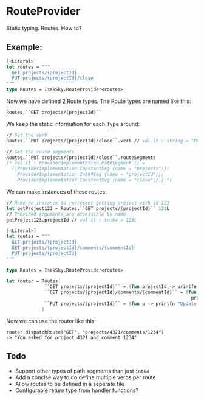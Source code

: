 # RouteProvider

Static typing. Routes. How to?

## Example: 
``` Fsharp
[<Literal>]
let routes = """
  GET projects/{projectId}
  PUT projects/{projectId}/close  
"""
type Routes = IsakSky.RouteProvider<routes>
```
Now we have defined 2 Route types. The Route types are named like this:

``` Fsharp
Routes.``GET projects/{projectId}``
```
We keep the static information for each Type around:
``` Fsharp
// Get the verb
Routes.``PUT projects/{projectId}/close``.verb // val it : string = "PUT"
```
``` Fsharp
// Get the route segments
Routes.``PUT projects/{projectId}/close``.routeSegments 
(* val it : ProviderImplementation.PathSegment [] =
  [|ProviderImplementation.ConstantSeg {name = "projects";};
    ProviderImplementation.Int64Seg {name = "projectId";};
    ProviderImplementation.ConstantSeg {name = "close";}|] *)
```
We can make instances of these routes:
``` Fsharp
// Make an instance to represent getting project with id 123
let getProject123 = Routes.``GET projects/{projectId}`` 123L
// Provided arguments are accessible by name
getProject123.projectId // val it : int64 = 123L
```

``` Fsharp
[<Literal>]
let routes = """
  GET projects/{projectId} 
  GET projects/{projectId}/comments/{commentId}
  PUT projects/{projectId} 
"""

type Routes = IsakSky.RouteProvider<routes>

let router = Routes(
              ``GET projects/{projectId}`` = (fun projectId -> printfn "You asked for project %d" projectId),
              ``GET projects/{projectId}/comments/{commentId}`` = (fun projectId commentId ->
                                                                    printfn "You asked for project %d and comment %d" projectId commentId),
              ``PUT projects/{projectId}`` = (fun p -> printfn "Update project %d" p)
             )
```

Now we can use the router like this:

    router.dispatchRoute("GET", "projects/4321/comments/1234")
    -> "You asked for project 4321 and comment 1234"

## Todo
- Support other types of path segments than just ```int64```
- Add a concise way to do define multiple verbs per route
- Allow routes to be defined in a seperate file
- Configurable return type from handler functions?
